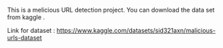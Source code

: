 This is a melicious URL detection project. You can download the data set from kaggle .

Link for dataset : https://www.kaggle.com/datasets/sid321axn/malicious-urls-dataset

